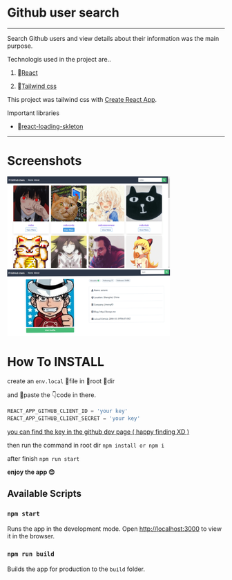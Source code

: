 # **Github user search**

***

Search Github users and view details about their information was the main purpose.

Technologis used in the project are..

1. 🚀[React](https://reactjs.org/)

2. 🎐[Tailwind css](https://https://tailwindcss.com)

This project was tailwind css with [Create React App](https://github.com/facebook/create-react-app).

Important libraries

- 🦴[react-loading-skleton](https://www.npmjs.com/package/react-loading-skeleton)

---

# **Screenshots**

<img title="Logo Title Text 1" src="screenshots\ss1-min.png" alt="alt text" width="377" data-align="center">

<img title="Logo Title Text 1" src="screenshots\ss2-min.png" alt="alt text" width="377" data-align="center">

# **How To INSTALL**

create an ```env.local``` 📃file in 🌳root 📁dir

and 📜paste the 👇code in there.

```js
REACT_APP_GITHUB_CLIENT_ID = 'your key'
REACT_APP_GITHUB_CLIENT_SECRET = 'your key'
```

<u>you can find the key in the github dev page ( happy finding XD )</u>



then run the command in root dir  ```npm install or npm i ```

after finish ```npm run start```

**enjoy the app 😊**

## Available Scripts

### `npm start`

Runs the app in the development mode.
Open [http://localhost:3000](http://localhost:3000) to view it in the browser.

### `npm run build`

Builds the app for production to the `build` folder.
